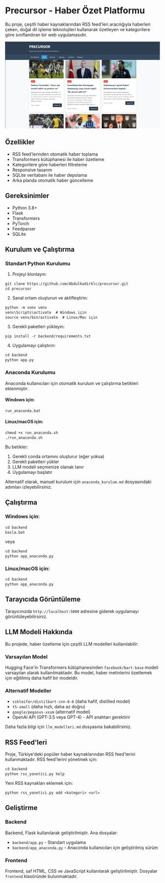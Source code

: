 # Precursor - Haber Özet Platformu

Bu proje, çeşitli haber kaynaklarından RSS feed'leri aracılığıyla haberleri çeken, doğal dil işleme teknolojileri kullanarak özetleyen ve kategorilere göre sınıflandıran bir web uygulamasıdır.

![Precursor Ekran Görüntüsü](frontend/static/images/ss1.png)

## Özellikler

- RSS feed'lerinden otomatik haber toplama
- Transformers kütüphanesi ile haber özetleme
- Kategorilere göre haberleri filtreleme
- Responsive tasarım
- SQLite veritabanı ile haber depolama
- Arka planda otomatik haber güncelleme

## Gereksinimler

- Python 3.8+
- Flask
- Transformers
- PyTorch
- Feedparser
- SQLite

## Kurulum ve Çalıştırma

### Standart Python Kurulumu

1. Projeyi klonlayın:
```
git clone https://github.com/Abdulkadirklc/precursor.git
cd precursor
```

2. Sanal ortam oluşturun ve aktifleştirin:
```
python -m venv venv
venv\Scripts\activate  # Windows için
source venv/bin/activate  # Linux/Mac için
```

3. Gerekli paketleri yükleyin:
```
pip install -r backend/requirements.txt
```

4. Uygulamayı çalıştırın:
```
cd backend
python app.py
```

### Anaconda Kurulumu

Anaconda kullanıcıları için otomatik kurulum ve çalıştırma betikleri eklenmiştir:

#### Windows için:
```
run_anaconda.bat
```

#### Linux/macOS için:
```
chmod +x run_anaconda.sh
./run_anaconda.sh
```

Bu betikler:
1. Gerekli conda ortamını oluşturur (eğer yoksa)
2. Gerekli paketleri yükler
3. LLM modeli seçmenize olanak tanır
4. Uygulamayı başlatır

Alternatif olarak, manuel kurulum için `anaconda_kurulum.md` dosyasındaki adımları izleyebilirsiniz.

## Çalıştırma

### Windows için:
```
cd backend
basla.bat
```

veya

```
cd backend
python app_anaconda.py
```

### Linux/macOS için:
```
cd backend
python app_anaconda.py
```

## Tarayıcıda Görüntüleme

Tarayıcınızda `http://localhost:5000` adresine giderek uygulamayı görüntüleyebilirsiniz.

## LLM Modeli Hakkında

Bu projede, haber özetleme için çeşitli LLM modelleri kullanılabilir:

### Varsayılan Model
Hugging Face'in Transformers kütüphanesinden `facebook/bart-base` modeli varsayılan olarak kullanılmaktadır. Bu model, haber metinlerini özetlemek için eğitilmiş daha hafif bir modeldir.

### Alternatif Modeller
- `sshleifer/distilbart-cnn-6-6` (daha hafif, distilled model)
- `t5-small` (daha hızlı, daha az doğru)
- `google/pegasus-xsum` (alternatif model)
- OpenAI API (GPT-3.5 veya GPT-4) - API anahtarı gerektirir

Daha fazla bilgi için `llm_modelleri.md` dosyasına bakabilirsiniz.

## RSS Feed'leri

Proje, Türkiye'deki popüler haber kaynaklarından RSS feed'lerini kullanmaktadır. RSS feed'lerini yönetmek için:

```
cd backend
python rss_yonetici.py help
```

Yeni RSS kaynakları eklemek için:

```
python rss_yonetici.py add <kategori> <url>
```

## Geliştirme

### Backend

Backend, Flask kullanılarak geliştirilmiştir. Ana dosyalar:
- `backend/app.py` - Standart uygulama
- `backend/app_anaconda.py` - Anaconda kullanıcıları için geliştirilmiş sürüm

### Frontend

Frontend, saf HTML, CSS ve JavaScript kullanılarak geliştirilmiştir. Dosyalar `frontend` klasöründe bulunmaktadır.


